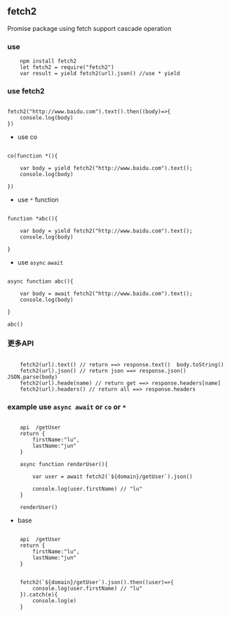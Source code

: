 ## fetch2

Promise package using fetch support cascade operation

### use

````
	npm install fetch2
	let fetch2 = require("fetch2")
	var result = yield fetch2(url).json() //use * yield

````

### use fetch2



````

fetch2("http://www.baidu.com").text().then((body)=>{
	console.log(body)
})

````

* use co

````

co(function *(){

	var body = yield fetch2("http://www.baidu.com").text();
	console.log(body)

})

````

*  use `*` function

````

function *abc(){

	var body = yield fetch2("http://www.baidu.com").text();
	console.log(body)

}

````



*  use `async` `await`

````

async function abc(){

	var body = await fetch2("http://www.baidu.com").text();
	console.log(body)

}

abc()

````


### 更多API

````
	
	fetch2(url).text() // return ==> response.text()  body.toString()
	fetch2(url).json() // return json ==> response.json() JSON.parse(body)
	fetch2(url).heade(name) // return get ==> response.headers[name]
	fetch2(url).headers() // return all ==> response.headers

````


### example  use `async await` or `co` or `* ` 

````

	api  /getUser
	return {
		firstName:"lu",
		lastName:"jun"
	}

	async function renderUser(){

		var user = await fetch2(`${domain}/getUser`).json()

		console.log(user.firstName) // "lu"
	}

	renderUser()

````


* base

````

	api  /getUser
	return {
		firstName:"lu",
		lastName:"jun"
	}

	
	fetch2(`${domain}/getUser`).json().then((user)=>{
		console.log(user.firstName) // "lu"
	}).catch(e){
		console.log(e)
	}

	

````
